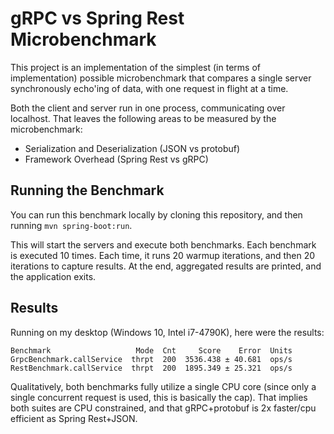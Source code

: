 gRPC vs Spring Rest Microbenchmark
==================================

This project is an implementation of the simplest (in terms of implementation) possible microbenchmark that compares a single server synchronously echo'ing of data, with one request in flight at a time.

Both the client and server run in one process, communicating over localhost. That leaves the following areas to be measured by the microbenchmark:

* Serialization and Deserialization (JSON vs protobuf)
* Framework Overhead (Spring Rest vs gRPC)

Running the Benchmark
---------------------

You can run this benchmark locally by cloning this repository, and then running `mvn spring-boot:run`. 

This will start the servers and execute both benchmarks. Each benchmark is executed 10 times. Each time, it runs 20 warmup iterations, and then 20 iterations to capture results. At the end, aggregated results are printed, and the application exits.

Results
-------

Running on my desktop (Windows 10, Intel i7-4790K), here were the results:

```
Benchmark                   Mode  Cnt     Score    Error  Units
GrpcBenchmark.callService  thrpt  200  3536.438 ± 40.681  ops/s
RestBenchmark.callService  thrpt  200  1895.349 ± 25.321  ops/s
```

Qualitatively, both benchmarks fully utilize a single CPU core (since only a single concurrent request is used, this is basically the cap). That implies both suites are CPU constrained, and that gRPC+protobuf is 2x faster/cpu efficient as Spring Rest+JSON.
